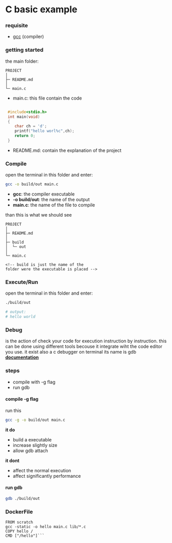 

# C basic example


### requisite
- [gcc](https://gcc.gnu.org/) (compiler)

### getting started

the main folder:

```
PROJECT
│ 
├─ README.md
│ 
└─ main.c

```

- main.c: this file contain the code

```c

 #include<stdio.h>
 int main(void)
 {
    char ch = 'd';
    printf("hello worl%c",ch);
    return 0;
 }

```

- README.md: contain the explanation of the project


### Compile

open the terminal in this folder and enter:

```sh
gcc -o build/out main.c
```

- **gcc**: the compiler executable
- **-o build/out**: the name of the output
- **main.c**: the name of the file to compile

than this is what we should see
```
PROJECT
│ 
├─ README.md
│ 
├─ build
│  └─ out
│ 
└─ main.c

<!-- build is just the name of the 
folder were the executable is placed -->

```

### Execute/Run

open the terminal in this folder and enter:

```sh
./build/out

# output:
# hello world 

```

### Debug
is the action of check your code for execution instruction by instruction.
this can be done using different tools becouse it integrate wiht the code editor you use.
it exist also a c debugger on terminal its name is gdb **[documentation](https://web.eecs.umich.edu/~sugih/pointers/summary.html)**

### steps
- compile with -g flag
- run gdb


#### compile -g flag
run this
```sh
gcc -g -o build/out main.c
```
**it do**
- build a executable
- increase slightly size
- allow gdb attach

**it dont**
- affect the normal execution
- affect significantly performance

#### run gdb

```sh
gdb ./build/out
```


### DockerFile

```
FROM scratch
gcc -static -o hello main.c lib/*.c
COPY hello /
CMD ["/hello"]```







